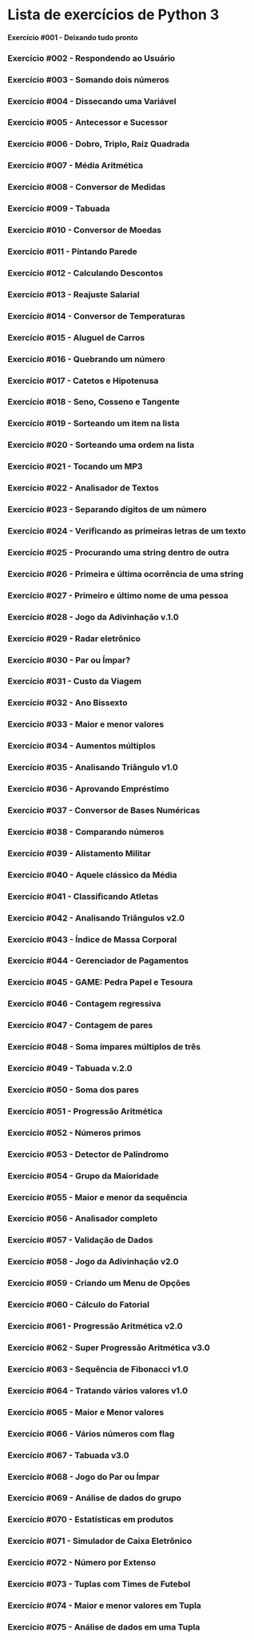 # Lista de exercícios de Python 3
#### Exercício  #001 - Deixando tudo pronto
###	Exercício  #002 - Respondendo ao Usuário
###	Exercício  #003 - Somando dois números
###	Exercício  #004 - Dissecando uma Variável
###	Exercício  #005 - Antecessor e Sucessor
###	Exercício  #006 - Dobro, Triplo, Raiz Quadrada
###	Exercício  #007 - Média Aritmética
###	Exercício  #008 - Conversor de Medidas
###	Exercício  #009 - Tabuada
###	Exercício  #010 - Conversor de Moedas
###	Exercício  #011 - Pintando Parede
###	Exercício  #012 - Calculando Descontos
###	Exercício  #013 - Reajuste Salarial
###	Exercício  #014 - Conversor de Temperaturas
###	Exercício  #015 - Aluguel de Carros
###	Exercício  #016 - Quebrando um número
###	Exercício  #017 - Catetos e Hipotenusa
###	Exercício  #018 - Seno, Cosseno e Tangente
###	Exercício  #019 - Sorteando um item na lista
###	Exercício  #020 - Sorteando uma ordem na lista
###	Exercício  #021 - Tocando um MP3
###	Exercício  #022 - Analisador de Textos
###	Exercício  #023 - Separando dígitos de um número
###	Exercício  #024 - Verificando as primeiras letras de um texto
###	Exercício  #025 - Procurando uma string dentro de outra
###	Exercício  #026 - Primeira e última ocorrência de uma string
###	Exercício  #027 - Primeiro e último nome de uma pessoa
###	Exercício  #028 - Jogo da Adivinhação v.1.0
###	Exercício  #029 - Radar eletrônico
###	Exercício  #030 - Par ou Ímpar?
###	Exercício  #031 - Custo da Viagem
###	Exercício  #032 - Ano Bissexto
###	Exercício  #033 - Maior e menor valores
###	Exercício  #034 - Aumentos múltiplos
###	Exercício  #035 - Analisando Triângulo v1.0
###	Exercício  #036 - Aprovando Empréstimo
###	Exercício  #037 - Conversor de Bases Numéricas
###	Exercício  #038 - Comparando números
###	Exercício  #039 - Alistamento Militar
###	Exercício  #040 - Aquele clássico da Média
###	Exercício  #041 - Classificando Atletas
###	Exercício  #042 - Analisando Triângulos v2.0
###	Exercício  #043 - Índice de Massa Corporal
###	Exercício  #044 - Gerenciador de Pagamentos
###	Exercício  #045 - GAME: Pedra Papel e Tesoura
###	Exercício  #046 - Contagem regressiva
###	Exercício  #047 - Contagem de pares
###	Exercício  #048 - Soma ímpares múltiplos de três
###	Exercício  #049 - Tabuada v.2.0
###	Exercício  #050 - Soma dos pares
###	Exercício  #051 - Progressão Aritmética
###	Exercício  #052 - Números primos
###	Exercício  #053 - Detector de Palíndromo
###	Exercício  #054 - Grupo da Maioridade
###	Exercício  #055 - Maior e menor da sequência
###	Exercício  #056 - Analisador completo
###	Exercício  #057 - Validação de Dados
###	Exercício  #058 - Jogo da Adivinhação v2.0
###	Exercício  #059 - Criando um Menu de Opções
###	Exercício  #060 - Cálculo do Fatorial
###	Exercício  #061 - Progressão Aritmética v2.0
###	Exercício  #062 - Super Progressão Aritmética v3.0
###	Exercício  #063 - Sequência de Fibonacci v1.0
###	Exercício  #064 - Tratando vários valores v1.0
###	Exercício  #065 - Maior e Menor valores
###	Exercício  #066 - Vários números com flag
###	Exercício  #067 - Tabuada v3.0
###	Exercício  #068 - Jogo do Par ou Ímpar
###	Exercício  #069 - Análise de dados do grupo
###	Exercício  #070 - Estatísticas em produtos
###	Exercício  #071 - Simulador de Caixa Eletrônico
###	Exercício  #072 - Número por Extenso
###	Exercício  #073 - Tuplas com Times de Futebol
###	Exercício  #074 - Maior e menor valores em Tupla
###	Exercício  #075 - Análise de dados em uma Tupla
